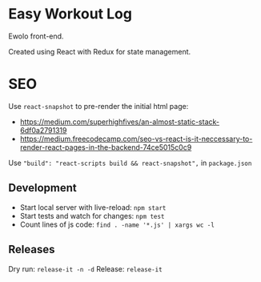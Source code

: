 # Easy Workout Log

Ewolo front-end. 

Created using React with Redux for state management.

# SEO

Use `react-snapshot` to pre-render the initial html page:
- https://medium.com/superhighfives/an-almost-static-stack-6df0a2791319
- https://medium.freecodecamp.com/seo-vs-react-is-it-neccessary-to-render-react-pages-in-the-backend-74ce5015c0c9

Use `"build": "react-scripts build && react-snapshot",` in `package.json`
    
## Development

- Start local server with live-reload: `npm start`
- Start tests and watch for changes: `npm test`
- Count lines of js code: `find . -name '*.js' | xargs wc -l`

## Releases

Dry run: `release-it -n -d`
Release: `release-it`
